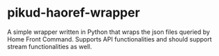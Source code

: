 # pikud-haoref-wrapper
A simple wrapper written in Python that wraps the json files queried by Home Front Command. Supports API functionalities and should support stream functionalities as well.
